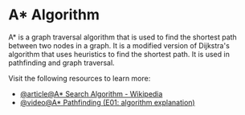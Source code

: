 # A\* Algorithm

A\* is a graph traversal algorithm that is used to find the shortest path between two nodes in a graph. It is a modified version of Dijkstra's algorithm that uses heuristics to find the shortest path. It is used in pathfinding and graph traversal.

Visit the following resources to learn more:

- [@article@A\* Search Algorithm - Wikipedia](https://en.wikipedia.org/wiki/A*_search_algorithm)
- [@video@A\* Pathfinding (E01: algorithm explanation)](https://www.youtube.com/watch?v=-L-WgKMFuhE)
